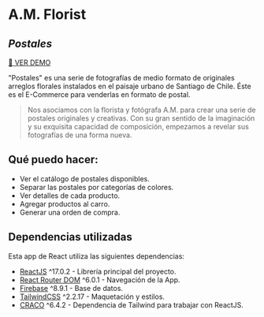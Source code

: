 # A.M. Florist
## _Postales_

[︎🔗 VER DEMO](https://unruffled-hermann-20d922.netlify.app/)

"Postales" es una serie de fotografías de medio formato de originales arreglos florales instalados en el paisaje urbano de Santiago de Chile. Éste es el E-Commerce para venderlas en formato de postal.


>Nos asociamos con la florista y fotógrafa A.M. para crear una serie de postales originales y creativas. Con su gran sentido de la imaginación y su exquisita capacidad de composición, empezamos a revelar sus fotografías de una forma nueva.


## Qué puedo hacer:

- Ver el catálogo de postales disponibles.
- Separar las postales por categorías de colores.
- Ver detalles de cada producto.
- Agregar productos al carro.
- Generar una orden de compra.


## Dependencias utilizadas

Esta app de React utiliza las siguientes dependencias:

- [ReactJS](https://es.reactjs.org/) ^17.0.2 - Librería principal del proyecto.
- [React Router DOM](https://reactrouter.com/docs/en/v6/getting-started/overview) ^6.0.1 - Navegación de la App.
- [Firebase](https://firebase.google.com/) ^8.9.1 - Base de datos.
- [TailwindCSS](https://tailwindcss.com/) ^2.2.17 - Maquetación y estilos.
- [CRACO](https://tailwindcss.com/docs/guides/create-react-app) ^6.4.2 - Dependencia de Tailwind para trabajar con ReactJS.
